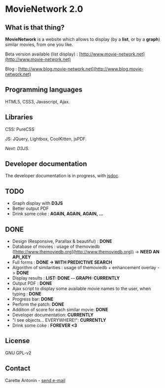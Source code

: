 MovieNetwork 2.0
=================

What is that thing?
-------------------

**MovieNetwork** is a website which allows to display (by a **list**, or by a **graph**) similar movies, from one you like.

Beta version available (list display) : [http://www.movie-network.net](http://www.movie-network.net)

Blog : [http://www.blog.movie-network.net](http://www.blog.movie-network.net)

Programming languages
---------------------

HTML5, CSS3, Javascript, Ajax.

Libraries
---------

CSS: PureCSS

JS: JQuery, Lightbox, CoolKitten, jsPDF.

_Next: D3JS._

Developer documentation
-----------------------

The developer documentation is in progress, with [jsdoc](http://usejsdoc.org/).

TODO
----

*	Graph display with **D3JS**
*	Better output PDF
*	Drink some coke : **AGAIN, AGAIN, AGAIN, ...**


DONE
----

*	Design (Responsive, Parallax & beautiful) : **DONE**
*	Database of movies : usage of themoviedb ([http://www.themoviedb.org](http://www.themoviedb.org)) -> **NEED AN API_KEY**
*	Full forms : **DONE -> WITH PREDICTIVE SEARCH**
*	Algorithm of similarities : usage of themoviedb + enhancement overlay -> **DONE**
*	Display results : **LIST: DONE -- GRAPH: CURRENTLY**
*	Output PDF : **DONE**
*	Ajax script to display some available movie names to the user, when typing : **DONE**
*	Progress bar: **DONE**
*	Perform the patch: **DONE**
*	Addition of score for each similar movie: **DONE**
*	Developer documentation: **CURRENTLY**
*	"I see objects... EVERYWHERE!": **CURRENTLY**
*	Drink some coke : **FOREVER <3**

License
-------

GNU GPL-v2

Contact
-------

Carette Antonin - [send e-mail](antonin.carette@gmail.com)
